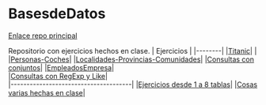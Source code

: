 # BasesdeDatos


   [Enlace repo principal](https://github.com/MateoCarballo/Principal)

Repositorio con ejercicios hechos en clase. 
| Ejercicios | 
|--------|
|[Titanic](https://github.com/MateoCarballo/EjercicioTitanic)| |
|[Personas-Coches](https://github.com/MateoCarballo/Personas-Coches)|
|[Localidades-Provincias-Comunidades](https://github.com/MateoCarballo/Ejercicio-localidades-provincias-comunidades)|
|[Consultas con conjuntos](https://github.com/MateoCarballo/ConsultasConjuntos)|
|[EmpleadosEmpresa](https://github.com/MateoCarballo/EmpleadosEmpresa)|  
|[Consultas con RegExp y Like](https://github.com/MateoCarballo/Consultas-regexp--like)|  
|--------------------------------------|
|[Ejercicios desde 1 a 8 tablas](https://github.com/MateoCarballo/Ejercicios-Bases-de-Datos-Tema-4/tree/main/Ejercicios%20BD)|
|[Cosas varias hechas en clase](https://github.com/MateoCarballo/Cosas-Varias-BD)|



<!--TODO 
Volver a hacer todos los ejercicios para crear bases de datos y las consultas sobre las bases de datos
>
